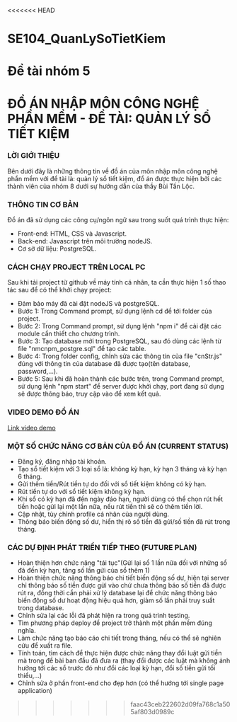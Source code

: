 <<<<<<< HEAD
# SE104_QuanLySoTietKiem
 Đề tài nhóm 5
=======

# ĐỒ ÁN NHẬP MÔN CÔNG NGHỆ PHẦN MỀM - ĐỀ TÀI: QUẢN LÝ SỔ TIẾT KIỆM

### LỜI GIỚI THIỆU
Bên dưới đây là những thông tin về đồ án của môn nhập môn công nghệ phần mềm với đề tài là: quản lý sổ tiết kiệm, đồ án được thực hiện bởi các thành viên của nhóm 8 dưới sự hướng dẫn của thầy Bùi Tấn Lộc.

### THÔNG TIN CƠ BẢN
Đồ án đã sử dụng các công cụ/ngôn ngữ sau trong suốt quá trình thực hiện:
* Front-end: HTML, CSS và Javascript.
* Back-end: Javascript trên môi trường nodeJS.
* Cơ sở dữ liệu: PostgreSQL.

### CÁCH CHẠY PROJECT TRÊN LOCAL PC
Sau khi tải project từ github về máy tính cá nhân, ta cần thực hiện 1 số thao tác sau để có thể khởi chạy project:
* Đảm bảo máy đã cài đặt nodeJS và postgreSQL.
* Bước 1: Trong Command prompt, sử dụng lệnh cd để tới folder của project.
* Bước 2: Trong Command prompt, sử dụng lệnh "npm i" để cài đặt các module cần thiết cho chương trình.
* Bước 3: Tạo database mới trong PostgreSQL, sau đó dùng các lệnh từ file "nmcnpm_postgre.sql" để tạo các table.
* Bước 4: Trong folder config, chỉnh sửa các thông tin của file "cnStr.js" đúng với thông tin của database đã được tạo(tên database, password,...).
* Bước 5: Sau khi đã hoàn thành các bước trên, trong Command prompt, sử dụng lệnh "npm start" để server được khởi chạy, port đang sử dụng sẽ được thông báo, truy cập vào để xem kết quả.

### VIDEO DEMO ĐỒ ÁN
[Link video demo](https://youtu.be/AUGFdoGetgI)

### MỘT SỐ CHỨC NĂNG CƠ BẢN CỦA ĐỒ ÁN (CURRENT STATUS)
* Đăng ký, đăng nhập tài khoản.
* Tạo sổ tiết kiệm với 3 loại sổ là: không kỳ hạn, kỳ hạn 3 tháng và kỳ hạn 6 tháng.
* Gửi thêm tiền/Rút tiền tự do đối với sổ tiết kiệm không có kỳ hạn.
* Rút tiền tự do với sổ tiết kiệm không kỳ hạn.
* Khi sổ có kỳ hạn đã đến ngày đáo hạn, người dùng có thể chọn rút hết tiền hoặc gửi lại một lần nữa, nếu rút tiền thì sẽ có thêm tiền lời.
* Cập nhật, tùy chỉnh profile cá nhân của người dùng.
* Thông báo biến động số dư, hiển thị rõ số tiền đã gửi/số tiền đã rút trong tháng.

### CÁC DỰ ĐỊNH PHÁT TRIỂN TIẾP THEO (FUTURE PLAN)
* Hoàn thiện hơn chức năng "tái tục"(Gửi lại sổ 1 lần nữa đối với những sổ đã đến kỳ hạn, tăng số lần gửi của sổ thêm 1)
* Hoàn thiện chức năng thông báo chi tiết biến động số dư, hiện tại server chỉ thông báo số tiền được gửi vào chứ chưa thông báo số tiền đã được rút ra, đồng thời cần phải xử lý database lại để chức năng thông báo biến động số dư hoạt động hiệu quả hơn, giảm số lần phải truy suất trong database.
* Chỉnh sửa lại các lỗi đã phát hiện ra trong quá trình testing.
* Tìm phương pháp deploy để project trở thành một phần mềm đúng nghĩa.
* Làm chức năng tạo báo cáo chi tiết trong tháng, nếu có thể sẽ nghiên cứu để xuất ra file. 
* Tính toán, tìm cách để thực hiện được chức năng thay đổi luật gửi tiền mà trong đề bài ban đầu đã đưa ra (thay đổi được các luật mà không ảnh hưởng tới các sổ trước đó như đổi các loại kỳ hạn, đổi số tiền gửi tối thiểu,...)
* Chỉnh sửa ở phần front-end cho đẹp hơn (có thể hướng tới single page application)

 
>>>>>>> faac43ceb222602d09fa768c1a505af803d0989c
